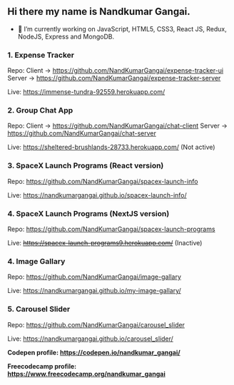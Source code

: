 ## Hi there my name is Nandkumar Gangai.
- 🔭 I’m currently working on JavaScript, HTML5, CSS3, React JS, Redux, NodeJS, Express and MongoDB.
<!--
**NandKumarGangai/NandKumarGangai** is a ✨ _special_ ✨ repository because its `README.md` (this file) appears on your GitHub profile.

Here are some ideas to get you started:

- 🔭 I’m currently working on ...
- 🌱 I’m currently learning ...
- 👯 I’m looking to collaborate on ...
- 🤔 I’m looking for help with ...
- 💬 Ask me about ...
- 📫 How to reach me: ...
- 😄 Pronouns: ...
- ⚡ Fun fact: ...
-->

### 1. Expense Tracker
  Repo: Client -> https://github.com/NandKumarGangai/expense-tracker-ui Server -> https://github.com/NandKumarGangai/expense-tracker-server

  Live: https://immense-tundra-92559.herokuapp.com/

### 2. Group Chat App
  Repo: Client -> https://github.com/NandKumarGangai/chat-client Server -> https://github.com/NandKumarGangai/chat-server

  Live: https://sheltered-brushlands-28733.herokuapp.com/ (Not active)

### 3. SpaceX Launch Programs (React version)
  Repo: https://github.com/NandKumarGangai/spacex-launch-info

  Live: https://nandkumargangai.github.io/spacex-launch-info/

### 4. SpaceX Launch Programs (NextJS version)
  Repo: https://github.com/NandKumarGangai/spacex-launch-programs

  Live: ~~https://spacex-launch-programs9.herokuapp.com/~~ (Inactive)

### 4. Image Gallary
  Repo: https://github.com/NandKumarGangai/image-gallary

  Live: https://nandkumargangai.github.io/my-image-gallary/
  
### 5. Carousel Slider
  Repo: https://github.com/NandKumarGangai/carousel_slider

  Live: https://nandkumargangai.github.io/carousel_slider/
  
  

**Codepen profile: https://codepen.io/nandkumar_gangai/**

**Freecodecamp profile: https://www.freecodecamp.org/nandkumar_gangai**
